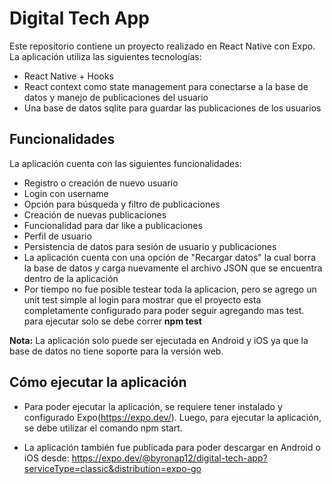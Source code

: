 # Digital Tech App

Este repositorio contiene un proyecto realizado en React Native con Expo. La aplicación utiliza las siguientes tecnologías:

- React Native + Hooks
- React context como state management para conectarse a la base de datos y manejo de publicaciones del usuario
- Una base de datos sqlite para guardar las publicaciones de los usuarios


## Funcionalidades

La aplicación cuenta con las siguientes funcionalidades:

- Registro o creación de nuevo usuario
- Login con username
- Opción para búsqueda y filtro de publicaciones
- Creación de nuevas publicaciones
- Funcionalidad para dar like a publicaciones
- Perfil de usuario
- Persistencia de datos para sesión de usuario y publicaciones
- La aplicación cuenta con una opción de "Recargar datos" la cual borra la base de datos y carga nuevamente el archivo JSON que se encuentra dentro de la aplicación
- Por tiempo no fue posible testear toda la aplicacion, pero se agrego un unit test simple al login para mostrar que el proyecto esta completamente configurado para poder seguir agregando mas test. para ejecutar solo se debe correr **npm test**

**Nota:** La aplicación solo puede ser ejecutada en Android y iOS ya que la base de datos no tiene soporte para la versión web.

## Cómo ejecutar la aplicación

- Para poder ejecutar la aplicación, se requiere tener instalado y configurado Expo(https://expo.dev/). Luego, para ejecutar la aplicación, se debe utilizar el comando npm start.

- La aplicación también fue publicada para poder descargar en Android o iOS desde: https://expo.dev/@byronap12/digital-tech-app?serviceType=classic&distribution=expo-go
